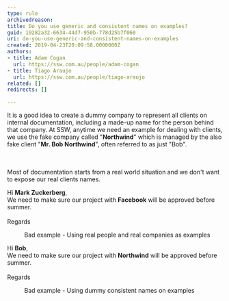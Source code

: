 ```yaml
---
type: rule
archivedreason: 
title: Do you use generic and consistent names on examples?
guid: 19282a32-6634-44d7-950b-778d25b7f060
uri: do-you-use-generic-and-consistent-names-on-examples
created: 2019-04-23T20:09:58.0000000Z
authors:
- title: Adam Cogan
  url: https://ssw.com.au/people/adam-cogan
- title: Tiago Araujo
  url: https://ssw.com.au/people/tiago-araujo
related: []
redirects: []

---
```



It is a good idea to create a dummy company to represent all&#160;clients on internal documentation, including a made-up&#160;name for the person behind that company. At SSW, anytime we need&#160;an example for dealing with clients, we&#160;use&#160;the fake&#160;company called &quot;<b>Northwind</b>&quot; which is managed by the also fake client&#160;&quot;<b>Mr. </b><b>Bob Northwind</b>&quot;,&#160;often&#160;referred to as just &quot;Bob&quot;.<br>
<br><excerpt class='endintro'></excerpt><br>
<p>Most of documentation starts from a real world situation and we don't want to expose our real clients names.​</p><p class="ssw15-rteElement-GreyBox">Hi <b>Mark Zuckerberg</b>,<br>We need to make sure our project with <b>Facebook</b> will be approved before summer.<br>​<br>Regards<br></p><dd class="ssw15-rteElement-FigureBad">Bad example - Using real people and real companies as examples<br></dd><p class="ssw15-rteElement-GreyBox">Hi <b>Bob</b>,<br>We need to make sure our project with <b>Northwind</b>&#160;will be approved before summer.<br>​<br>Regards<br></p><dd class="ssw15-rteElement-FigureGood">Bad example - Using&#160;dummy&#160;consistent names on examples​<br></dd>


